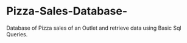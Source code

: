 # Pizza-Sales-Database-
 Database of Pizza sales of an Outlet and retrieve data using Basic Sql Queries.
